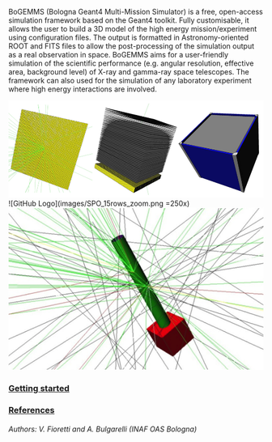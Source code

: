 BoGEMMS (Bologna Geant4 Multi-Mission Simulator) is a free, open-access simulation framework based on the Geant4 toolkit. Fully customisable, it allows the user to build a 3D model of the high energy mission/experiment using configuration files. The output is formatted in Astronomy-oriented ROOT and FITS files to allow the post-processing of the simulation output as a real observation in space. BoGEMMS aims for a user-friendly simulation of the scientific performance (e.g. angular resolution, effective area, background level) of X-ray and gamma-ray space telescopes. The framework can also used for the simulation of any laboratory experiment where high energy interactions are involved.

![GitHub Logo](images/GLight_calorimeter_tracker_elec.PNG)
![GitHub Logo](images/SPO_15rows_zoom.png =250x)
![GitHub Logo](images/nhxm.png)

### [Getting started](started.md)

### [References](references.md)

###### Authors: V. Fioretti and A. Bulgarelli (INAF OAS Bologna)
